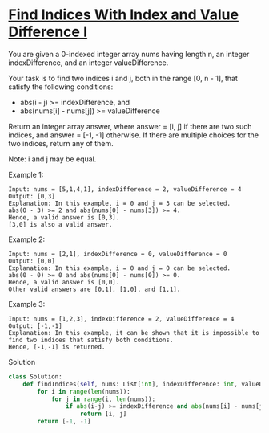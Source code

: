 # [Find Indices With Index and Value Difference I](https://leetcode.com/problems/find-indices-with-index-and-value-difference-i/description/)

You are given a 0-indexed integer array nums having length n, an integer indexDifference, and an integer valueDifference.

Your task is to find two indices i and j, both in the range [0, n - 1], that satisfy the following conditions:

- abs(i - j) >= indexDifference, and
- abs(nums[i] - nums[j]) >= valueDifference

Return an integer array answer, where answer = [i, j] if there are two such indices, and answer = [-1, -1] otherwise. 
If there are multiple choices for the two indices, return any of them.

Note: i and j may be equal.

Example 1:
```
Input: nums = [5,1,4,1], indexDifference = 2, valueDifference = 4
Output: [0,3]
Explanation: In this example, i = 0 and j = 3 can be selected.
abs(0 - 3) >= 2 and abs(nums[0] - nums[3]) >= 4.
Hence, a valid answer is [0,3].
[3,0] is also a valid answer.
```
Example 2:
```
Input: nums = [2,1], indexDifference = 0, valueDifference = 0
Output: [0,0]
Explanation: In this example, i = 0 and j = 0 can be selected.
abs(0 - 0) >= 0 and abs(nums[0] - nums[0]) >= 0.
Hence, a valid answer is [0,0].
Other valid answers are [0,1], [1,0], and [1,1].
```
Example 3:
```
Input: nums = [1,2,3], indexDifference = 2, valueDifference = 4
Output: [-1,-1]
Explanation: In this example, it can be shown that it is impossible to find two indices that satisfy both conditions.
Hence, [-1,-1] is returned.
```
Solution
```python
class Solution:
    def findIndices(self, nums: List[int], indexDifference: int, valueDifference: int) -> List[int]:
        for i in range(len(nums)):
            for j in range(i, len(nums)):
                if abs(i-j) >= indexDifference and abs(nums[i] - nums[j]) >= valueDifference:
                    return [i, j]
        return [-1, -1]
```
